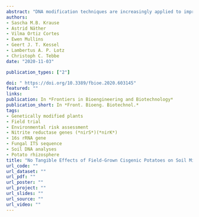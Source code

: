 ```yaml
---
abstract: "DNA modification techniques are increasingly applied to improve the agronomic performance of crops worldwide. Before cultivation and marketing, the environmental risks of such modified varieties must be assessed. This includes an understanding of their effects on soil microorganisms and associated ecosystem services. This study analyzed the impact of a cisgenic modification of the potato variety Desirée to enhance resistance against the late blight-causing fungus Phytophthora infestans (Oomycetes) on the abundance and diversity of rhizosphere inhabiting microbial communities. Two experimental field sites in Ireland and the Netherlands were selected, and for 2 subsequent years, the cisgenic version of Desirée was compared in the presence and absence of fungicides to its non-engineered late blight-sensitive counterpart and a conventionally bred late blight-resistant variety. At the flowering stage, total DNA was extracted from the potato rhizosphere and subjected to PCR for quantifying and sequencing bacterial 16S rRNA genes, fungal internal transcribed spacer (ITS) sequences, and nir genes encoding for bacterial nitrite reductases. Both bacterial and fungal communities responded to field conditions, potato varieties, year of cultivation, and bacteria sporadically also to fungicide treatments. At the Dutch site, without annual replication, fungicides stimulated nirK abundance for all potatoes, but with significance only for cisgenic Desirée. In all other cases, neither the abundance nor the diversity of any microbial marker differed between both Desirée versions. Overall, the study demonstrates environmental variation but also similar patterns of soil microbial diversity in potato rhizospheres and indicates that the cisgenic modification had no tangible impact on soil microbial communities."
authors:
- Sascha M.B. Krause  
- Astrid Näther  
- Vilma Ortiz Cortes
- Ewen Mullins
- Geert J. T. Kessel
- Lambertus A. P. Lotz
- Christoph C. Tebbe
date: "2020-11-03"

publication_types: ["2"]

doi: " https://doi.org/10.3389/fbioe.2020.603145"
featured: ""
links:
publication: In *Frontiers in Bioengineering and Biotechnology*
publication_short: In *Front. Bioeng. Biotechnol.*  
tags:
- Genetically modified plants
- Field trial
- Environmental risk assessment 
- Nitrite reductase genes (*nirS*)(*nirK*)
- 16s rRNA gene
- Fungal ITS sequence
- Soil DNA analyses
- Potato rhizosphere
title: "No Tangible Effects of Field-Grown Cisgenic Potatoes on Soil Microbial Communities"
url_code: ""
url_dataset: ""
url_pdf: ""
url_poster: ""
url_project: ""
url_slides: ""
url_source: ""
url_video: ""
---
```

